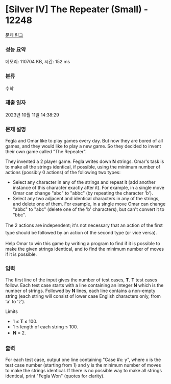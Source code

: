 # [Silver IV] The Repeater (Small) - 12248 

[문제 링크](https://www.acmicpc.net/problem/12248) 

### 성능 요약

메모리: 110704 KB, 시간: 152 ms

### 분류

수학

### 제출 일자

2023년 10월 11일 14:38:29

### 문제 설명

<p>Fegla and Omar like to play games every day. But now they are bored of all games, and they would like to play a new game. So they decided to invent their own game called "The Repeater".</p>

<p>They invented a 2 player game. Fegla writes down <strong>N</strong> strings. Omar's task is to make all the strings identical, if possible, using the minimum number of actions (possibly 0 actions) of the following two types:</p>

<ul>
	<li>Select any character in any of the strings and repeat it (add another instance of this character exactly after it). For example, in a single move Omar can change "abc" to "abbc" (by repeating the character 'b').</li>
	<li>Select any two adjacent and identical characters in any of the strings, and delete one of them. For example, in a single move Omar can change "abbc" to "abc" (delete one of the 'b' characters), but can't convert it to "bbc".</li>
</ul>

<p><span style="line-height:1.6em">The 2 actions are independent; it's not necessary that an action of the first type should be followed by an action of the second type (or vice versa).</span></p>

<p>Help Omar to win this game by writing a program to find if it is possible to make the given strings identical, and to find the minimum number of moves if it is possible.</p>

### 입력 

 <p>The first line of the input gives the number of test cases, <strong>T</strong>. <strong>T</strong> test cases follow. Each test case starts with a line containing an integer <strong>N</strong> which is the number of strings. Followed by <strong>N</strong> lines, each line contains a non-empty string (each string will consist of lower case English characters only, from 'a' to 'z').</p>

<p>Limits</p>

<ul>
	<li>1 ≤ <strong>T</strong> ≤ 100.</li>
	<li>1 ≤ length of each string ≤ 100.</li>
	<li><strong style="line-height:1.6em">N</strong><span style="line-height:1.6em"> = 2.</span></li>
</ul>

### 출력 

 <p>For each test case, output one line containing "Case #x: y", where x is the test case number (starting from 1) and y is the minimum number of moves to make the strings identical. If there is no possible way to make all strings identical, print "Fegla Won" (quotes for clarity).</p>

